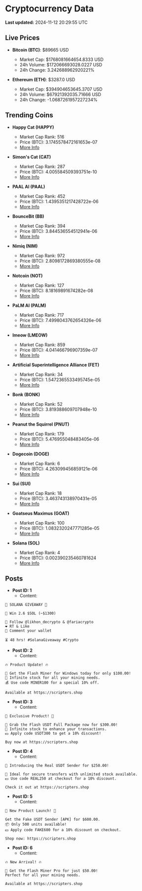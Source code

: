 # Cryptocurrency Data

**Last updated:** 2024-11-12 20:29:55 UTC

## Live Prices
- **Bitcoin (BTC)**: $89665 USD
  - Market Cap: $1768081664654.8333 USD
  - 24h Volume: $172066693028.0227 USD
  - 24h Change: 3.242688962920221%

- **Ethereum (ETH)**: $3287.0 USD
  - Market Cap: $394904653645.3707 USD
  - 24h Volume: $67921392035.71666 USD
  - 24h Change: -1.0687261957227234%

## Trending Coins
- **Happy Cat (HAPPY)**
  - Market Cap Rank: 516
  - Price (BTC): 3.1745578472161653e-07
  - [More Info](https://www.coingecko.com/en/coins/happycat)

- **Simon's Cat (CAT)**
  - Market Cap Rank: 287
  - Price (BTC): 4.005584509393751e-10
  - [More Info](https://www.coingecko.com/en/coins/simons-cat)

- **PAAL AI (PAAL)**
  - Market Cap Rank: 452
  - Price (BTC): 1.4395351217428722e-06
  - [More Info](https://www.coingecko.com/en/coins/paal-ai)

- **BounceBit (BB)**
  - Market Cap Rank: 394
  - Price (BTC): 3.844536554512941e-06
  - [More Info](https://www.coingecko.com/en/coins/bouncebit)

- **Nimiq (NIM)**
  - Market Cap Rank: 972
  - Price (BTC): 2.8098172869380555e-08
  - [More Info](https://www.coingecko.com/en/coins/nimiq)

- **Notcoin (NOT)**
  - Market Cap Rank: 127
  - Price (BTC): 8.18169891674282e-08
  - [More Info](https://www.coingecko.com/en/coins/notcoin)

- **PaLM AI (PALM)**
  - Market Cap Rank: 717
  - Price (BTC): 7.4998043762654326e-06
  - [More Info](https://www.coingecko.com/en/coins/palm-ai)

- **lmeow (LMEOW)**
  - Market Cap Rank: 859
  - Price (BTC): 4.041466796907359e-07
  - [More Info](https://www.coingecko.com/en/coins/lmeow-2)

- **Artificial Superintelligence Alliance (FET)**
  - Market Cap Rank: 34
  - Price (BTC): 1.5472365533495745e-05
  - [More Info](https://www.coingecko.com/en/coins/artificial-superintelligence-alliance)

- **Bonk (BONK)**
  - Market Cap Rank: 52
  - Price (BTC): 3.819388609707948e-10
  - [More Info](https://www.coingecko.com/en/coins/bonk)

- **Peanut the Squirrel (PNUT)**
  - Market Cap Rank: 179
  - Price (BTC): 5.476955048483405e-06
  - [More Info](https://www.coingecko.com/en/coins/peanut-the-squirrel)

- **Dogecoin (DOGE)**
  - Market Cap Rank: 6
  - Price (BTC): 4.263099456859121e-06
  - [More Info](https://www.coingecko.com/en/coins/dogecoin)

- **Sui (SUI)**
  - Market Cap Rank: 18
  - Price (BTC): 3.463743138970431e-05
  - [More Info](https://www.coingecko.com/en/coins/sui)

- **Goatseus Maximus (GOAT)**
  - Market Cap Rank: 100
  - Price (BTC): 1.0832320247771285e-05
  - [More Info](https://www.coingecko.com/en/coins/goatseus-maximus)

- **Solana (SOL)**
  - Market Cap Rank: 4
  - Price (BTC): 0.002390235460781624
  - [More Info](https://www.coingecko.com/en/coins/solana)

## Posts
- **Post ID: 1**
  - Content:
```
🚀 SOLANA GIVEAWAY 🚀

🎁 Win 2.6 $SOL (~$1300)

🤝 Follow @likhon_decrypto & @fariacrypto
❤️ RT & Like
💬 Comment your wallet

⏳ 48 hrs! #SolanaGiveaway #Crypto
```

- **Post ID: 2**
  - Content:
```
🔥 Product Update! 🔥

🚀 Get the Flash Miner for Windows today for only $100.00!
🔋 Infinite stock for all your mining needs.
💰 Use code MINER100 for a special 10% off.

Available at https://scripters.shop
```

- **Post ID: 3**
  - Content:
```
🎁 Exclusive Product! 🎁

💸 Grab the Flash USDT Full Package now for $300.00!
🎉 Infinite stock to enhance your transactions.
💵 Apply code USDT300 to get a 10% discount!

Buy now at https://scripters.shop
```

- **Post ID: 4**
  - Content:
```
💎 Introducing the Real USDT Sender for $250.00!

💼 Ideal for secure transfers with unlimited stock available.
💵 Use code REAL250 at checkout for a 10% discount.

Check it out at https://scripters.shop
```

- **Post ID: 5**
  - Content:
```
🚀 New Product Launch! 🚀

Get the Fake USDT Sender [APK] for $600.00.
📦 Only 500 units available!
💵 Apply code FAKE600 for a 10% discount on checkout.

Shop now: https://scripters.shop
```

- **Post ID: 6**
  - Content:
```
🔥 New Arrival! 🔥

💸 Get the Flash Miner Pro for just $50.00!
Perfect for all your mining needs.

Available at https://scripters.shop
```

